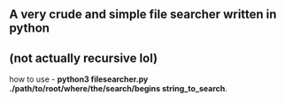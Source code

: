 ## A very crude and simple file searcher written in python
## (not actually recursive lol)

how to use - **python3 filesearcher.py ./path/to/root/where/the/search/begins string_to_search**.
